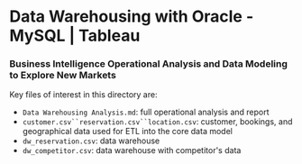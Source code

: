 # Data Warehousing with Oracle - MySQL | Tableau 
### Business Intelligence Operational Analysis and Data Modeling to Explore New Markets
Key files of interest in this directory are:

* `Data Warehousing Analysis.md`: full operational analysis and report
* `customer.csv``reservation.csv``location.csv`: customer, bookings, and geographical data used for ETL into the core data model
* `dw_reservation.csv`: data warehouse
*  `dw_competitor.csv`: data warehouse with competitor's data 
